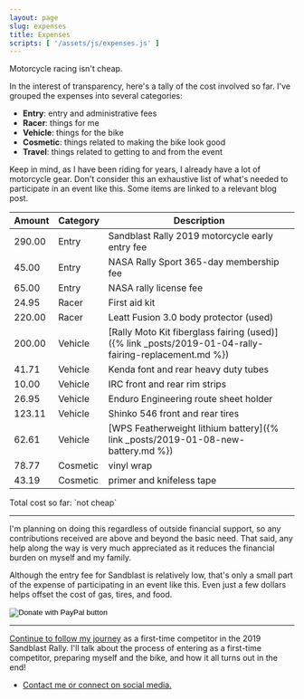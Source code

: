 ```yaml
---
layout: page
slug: expenses
title: Expenses
scripts: [ '/assets/js/expenses.js' ]
---
```


<p class="lead" markdown="1">
  Motorcycle racing isn't cheap.
</p>

In the interest of transparency, here's a tally of the cost involved so far. I've grouped the expenses into several categories:
* __Entry__: entry and administrative fees
* __Racer__: things for me
* __Vehicle__: things for the bike
* __Cosmetic__: things related to making the bike look good
* __Travel__: things related to getting to and from the event

Keep in mind, as I have been riding for years, I already have a lot of motorcycle gear. Don't consider this an exhaustive list of what's needed to participate in an event like this. Some items are linked to a relevant blog post.

| Amount | Category | Description                                              |
| ------ | -------- | -------------------------------------------------------- |
| 290.00 | Entry    | Sandblast Rally 2019 motorcycle early entry fee          |
|  45.00 | Entry    | NASA Rally Sport 365-day membership fee                  |
|  65.00 | Entry    | NASA rally license fee                                   |
|  24.95 | Racer    | First aid kit                                            |
| 220.00 | Racer    | Leatt Fusion 3.0 body protector (used)                   |
| 200.00 | Vehicle  | [Rally Moto Kit fiberglass fairing (used)]({% link _posts/2019-01-04-rally-fairing-replacement.md %}) |
|  41.71 | Vehicle  | Kenda font and rear heavy duty tubes                     |
|  10.00 | Vehicle  | IRC front and rear rim strips                            |
|  26.95 | Vehicle  | Enduro Engineering route sheet holder                    |
| 123.11 | Vehicle  | Shinko 546 front and rear tires                          |
|  62.61 | Vehicle  | [WPS Featherweight lithium battery]({% link _posts/2019-01-08-new-battery.md %}) |
|  78.77 | Cosmetic | vinyl wrap                                               |
|  43.19 | Cosmetic | primer and knifeless tape                                |

<p id="total" markdown="1">Total cost so far: `not cheap`</p>

----

I'm planning on doing this regardless of outside financial support, so any contributions received are above and beyond the basic need. That said, any help along the way is very much appreciated as it reduces the financial burden on myself and my family.

Although the entry fee for Sandblast is relatively low, that's only a small part of the expense of participating in an event like this. Even just a few dollars helps offset the cost of gas, tires, and food.

<form action="https://www.paypal.com/cgi-bin/webscr" method="post" target="_top">
<input type="hidden" name="cmd" value="_s-xclick" />
<input type="hidden" name="hosted_button_id" value="3G239GEBGF5CU" />
<input type="image" src="https://www.paypalobjects.com/en_US/i/btn/btn_donateCC_LG.gif" border="0" name="submit" title="PayPal - The safer, easier way to pay online!" alt="Donate with PayPal button" />
<img alt="" border="0" src="https://www.paypal.com/en_US/i/scr/pixel.gif" width="1" height="1" />
</form>

----

[Continue to follow my journey](/) as a first-time competitor in the 2019 Sandblast Rally. I'll talk about the process of entering as a first-time competitor, preparing myself and the bike, and how it all turns out in the end!

* [Contact me or connect on social media.](/contact.html)